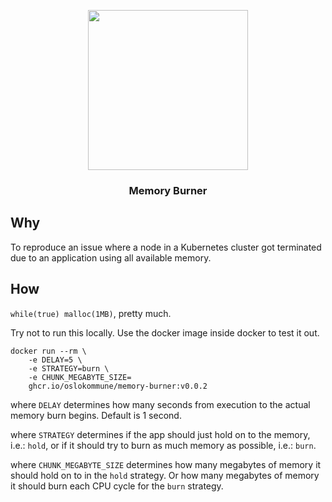 <p align="center">
  <img width="256" src="https://i.kym-cdn.com/photos/images/original/000/000/130/disaster-girl.jpg" />
  <h3 align="center">Memory Burner</h3>
</p>

## Why

To reproduce an issue where a node in a Kubernetes cluster got terminated due
to an application using all available memory.

## How

`while(true) malloc(1MB)`, pretty much.

Try not to run this locally. Use the docker image inside docker to test it out.

```shell
docker run --rm \
	-e DELAY=5 \
	-e STRATEGY=burn \
	-e CHUNK_MEGABYTE_SIZE=
	ghcr.io/oslokommune/memory-burner:v0.0.2
```

where `DELAY` determines how many seconds from execution to the actual memory
burn begins. Default is 1 second.

where `STRATEGY` determines if the app should just hold on to the memory, i.e.:
`hold`, or if it should try to burn as much memory as possible, i.e.: `burn`.

where `CHUNK_MEGABYTE_SIZE` determines how many megabytes of memory it should
hold on to in the `hold` strategy. Or how many megabytes of memory it should
burn each CPU cycle for the `burn` strategy.
